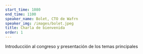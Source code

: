 ```yaml
---
start_time: 1080
end_time: 1100
speaker_name: Bolet, CTO de Wafrn
speaker_img: /images/bolet.jpeg
title: Charla de bienvenida
order: 1
---
```


Introducción al congreso y presentación de los temas principales